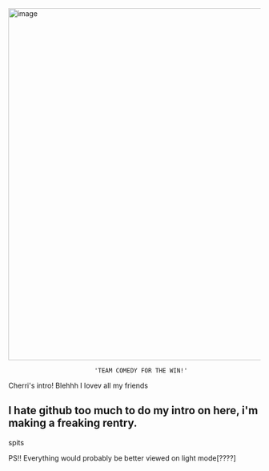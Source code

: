 <img width="1249" height="703" alt="image" src="https://github.com/user-attachments/assets/69774dad-4112-4483-89ed-76ce3c794b86" />


							'TEAM COMEDY FOR THE WIN!'


 Cherri's intro! Blehhh I lovev all my friends
 
I hate github too much to do my intro on here, i'm making a freaking rentry.
-----------------------------------------------------------------------------
spits

PS!! Everything would probably be better viewed on light mode[????]
